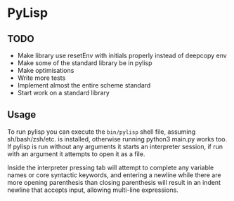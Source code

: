 # PyLisp

## TODO
* Make library use resetEnv with initials properly instead of deepcopy env
* Make some of the standard library be in pylisp
* Make optimisations
* Write more tests
* Implement almost the entire scheme standard
* Start work on a standard library

## Usage
To run pylisp you can execute the `bin/pylisp` shell file, assuming sh/bash/zsh/etc. is installed, otherwise running python3 main.py works too.
If pylisp is run without any arguments it starts an interpreter session, if run with an argument it attempts to open it as a file.

Inside the interpreter pressing tab will attempt to complete any variable names or core syntactic keywords, and entering a newline while there are more opening parenthesis than closing parenthesis will result in an indent newline that accepts input, allowing multi-line expressions.
